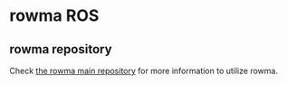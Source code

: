 # rowma ROS
## rowma repository
Check [the rowma main repository](https://github.com/asmsuechan/rowma) for more information to utilize rowma.
